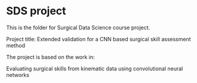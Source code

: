 # SDS project

This is the folder for Surgical Data Science course project.

Project title: Extended validation for a CNN based surgical skill assessment method

The project is based on the work in:

Evaluating surgical skills from kinematic data using convolutional neural networks
